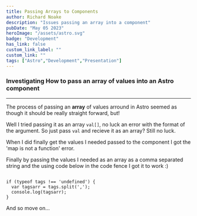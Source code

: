 ```yaml
---
title: Passing Arrays to Components
author: Richard Noake
description: "Issues passing an array into a component"
pubDate: "May 05 2023"
heroImage: "/assets/astro.svg"
badge: "Development"
has_link: false
custom_link_label: ""
custom_link: ""
tags: ["Astro","Development","Presentation"]
---
```



### Investigating How to pass an array of values into an Astro component

---

The process of passing an **array** of values arround in Astro seemed as though it should be really straight forward, but!

Well I tried passing it as an array <code>val[]</code>, no luck an error with the format of the argument. So just pass <code>val</code> and recieve it as an array? Still no luck.

When I did finally get the values I needed passed to the component I got the 'map is not a function' error.

Finally by passing the values I needed as an array as a comma separated string and the using code below in the code fence I got it to work :)

<code>
if (typeof tags !== 'undefined') {
  var tagsarr = tags.split(',');
  console.log(tagsarr);
}
</code>

And so move on...
